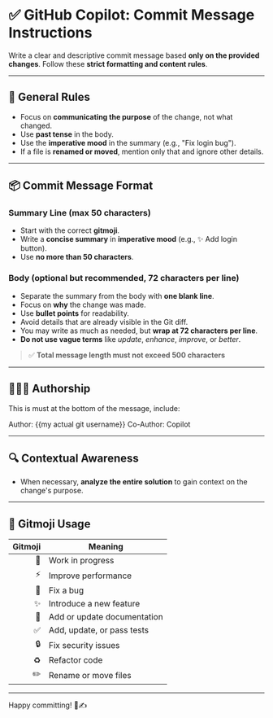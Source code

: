 # ✅ GitHub Copilot: Commit Message Instructions

Write a clear and descriptive commit message based **only on the provided changes**. Follow these **strict formatting and content rules**.

---

## 🧠 General Rules

- Focus on **communicating the purpose** of the change, not what changed.
- Use **past tense** in the body.
- Use the **imperative mood** in the summary (e.g., "Fix login bug").
- If a file is **renamed or moved**, mention only that and ignore other details.

---

## 📦 Commit Message Format

### **Summary Line** (max 50 characters)

- Start with the correct **gitmoji**.
- Write a **concise summary** in **imperative mood** (e.g., ✨ Add login button).
- Use **no more than 50 characters**.

### **Body** (optional but recommended, 72 characters per line)

- Separate the summary from the body with **one blank line**.
- Focus on **why** the change was made.
- Use **bullet points** for readability.
- Avoid details that are already visible in the Git diff.
- You may write as much as needed, but **wrap at 72 characters per line**.
- **Do not use vague terms** like _update_, _enhance_, _improve_, or _better_.

> ✅ **Total message length must not exceed 500 characters**

---

## 🧑‍🤝‍🧑 Authorship

This is must at the bottom of the message, include:

Author: {{my actual git username}} Co-Author: Copilot


---

## 🔍 Contextual Awareness

- When necessary, **analyze the entire solution** to gain context on the change's purpose.

---

## 🚀 Gitmoji Usage

| Gitmoji | Meaning                          |
|--------:|----------------------------------|
| 🚧     | Work in progress                  |
| ⚡️     | Improve performance               |
| 🐛     | Fix a bug                         |
| ✨     | Introduce a new feature           |
| 📝     | Add or update documentation       |
| ✅     | Add, update, or pass tests        |
| 🔒️     | Fix security issues               |
| ♻️     | Refactor code                     |
| ✏️     | Rename or move files              |

---

Happy committing! 🧠✍️